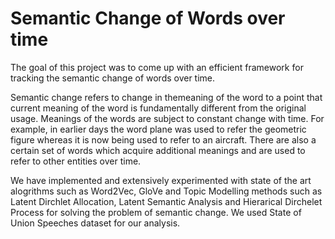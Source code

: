 # Semantic Change of Words over time
The goal of this project was to come up with an efficient framework for tracking the semantic change of words over time.

Semantic change refers to change in themeaning of the word to a point that current meaning of the word is fundamentally different from the original usage. Meanings of the words are subject to constant change with time. For example, in earlier days the word plane was used to refer the geometric figure whereas it is now being used to refer to an aircraft. There are also a certain set of words which acquire
additional meanings and are used to refer to other entities over time.

We have implemented and extensively experimented with state of the art alogrithms such as Word2Vec, GloVe and Topic Modelling methods such as Latent Dirchlet Allocation, Latent Semantic Analysis and Hierarical Dirchelet Process for solving the problem of semantic change. We used State of Union Speeches dataset for our analysis.
